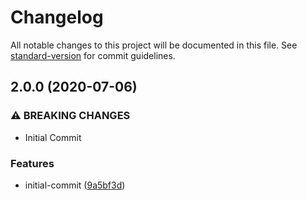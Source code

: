 # Changelog

All notable changes to this project will be documented in this file. See
[standard-version](https://github.com/conventional-changelog/standard-version)
for commit guidelines.

## 2.0.0 (2020-07-06)

### ⚠ BREAKING CHANGES

- Initial Commit

### Features

- initial-commit
  ([9a5bf3d](https://github.com/codingwithmanny/nodets-base/commit/9a5bf3de841ecea7007d7042775ef741bc41404d))

